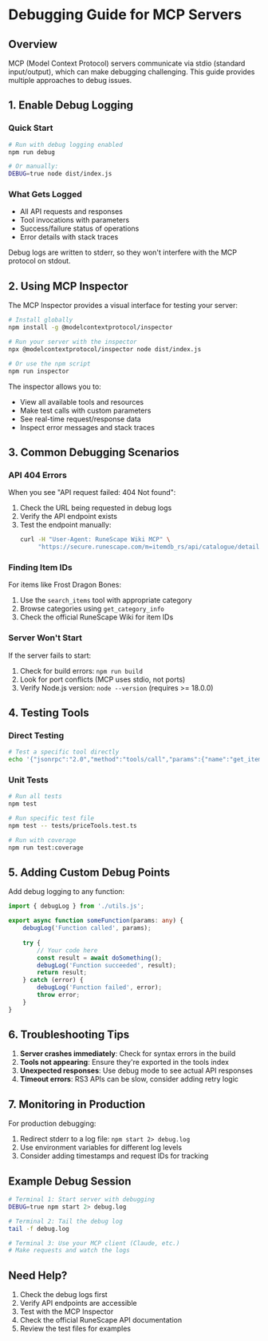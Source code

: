 # Debugging Guide for MCP Servers

## Overview

MCP (Model Context Protocol) servers communicate via stdio (standard input/output), which can make debugging challenging. This guide provides multiple approaches to debug issues.

## 1. Enable Debug Logging

### Quick Start
```bash
# Run with debug logging enabled
npm run debug

# Or manually:
DEBUG=true node dist/index.js
```

### What Gets Logged
- All API requests and responses
- Tool invocations with parameters
- Success/failure status of operations
- Error details with stack traces

Debug logs are written to stderr, so they won't interfere with the MCP protocol on stdout.

## 2. Using MCP Inspector

The MCP Inspector provides a visual interface for testing your server:

```bash
# Install globally
npm install -g @modelcontextprotocol/inspector

# Run your server with the inspector
npx @modelcontextprotocol/inspector node dist/index.js

# Or use the npm script
npm run inspector
```

The inspector allows you to:
- View all available tools and resources
- Make test calls with custom parameters
- See real-time request/response data
- Inspect error messages and stack traces

## 3. Common Debugging Scenarios

### API 404 Errors

When you see "API request failed: 404 Not found":

1. Check the URL being requested in debug logs
2. Verify the API endpoint exists
3. Test the endpoint manually:
   ```bash
   curl -H "User-Agent: RuneScape Wiki MCP" \
        "https://secure.runescape.com/m=itemdb_rs/api/catalogue/detail.json?item=18830"
   ```

### Finding Item IDs

For items like Frost Dragon Bones:
1. Use the `search_items` tool with appropriate category
2. Browse categories using `get_category_info`
3. Check the official RuneScape Wiki for item IDs

### Server Won't Start

If the server fails to start:
1. Check for build errors: `npm run build`
2. Look for port conflicts (MCP uses stdio, not ports)
3. Verify Node.js version: `node --version` (requires >= 18.0.0)

## 4. Testing Tools

### Direct Testing
```bash
# Test a specific tool directly
echo '{"jsonrpc":"2.0","method":"tools/call","params":{"name":"get_item_price","arguments":{"itemId":4151}},"id":1}' | node dist/index.js
```

### Unit Tests
```bash
# Run all tests
npm test

# Run specific test file
npm test -- tests/priceTools.test.ts

# Run with coverage
npm run test:coverage
```

## 5. Adding Custom Debug Points

Add debug logging to any function:

```typescript
import { debugLog } from './utils.js';

export async function someFunction(params: any) {
    debugLog('Function called', params);
    
    try {
        // Your code here
        const result = await doSomething();
        debugLog('Function succeeded', result);
        return result;
    } catch (error) {
        debugLog('Function failed', error);
        throw error;
    }
}
```

## 6. Troubleshooting Tips

1. **Server crashes immediately**: Check for syntax errors in the build
2. **Tools not appearing**: Ensure they're exported in the tools index
3. **Unexpected responses**: Use debug mode to see actual API responses
4. **Timeout errors**: RS3 APIs can be slow, consider adding retry logic

## 7. Monitoring in Production

For production debugging:
1. Redirect stderr to a log file: `npm start 2> debug.log`
2. Use environment variables for different log levels
3. Consider adding timestamps and request IDs for tracking

## Example Debug Session

```bash
# Terminal 1: Start server with debugging
DEBUG=true npm start 2> debug.log

# Terminal 2: Tail the debug log
tail -f debug.log

# Terminal 3: Use your MCP client (Claude, etc.)
# Make requests and watch the logs
```

## Need Help?

1. Check the debug logs first
2. Verify API endpoints are accessible
3. Test with the MCP Inspector
4. Check the official RuneScape API documentation
5. Review the test files for examples 